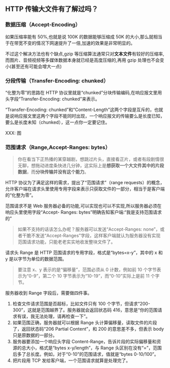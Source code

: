 ## HTTP 传输大文件有了解过吗？

### 数据压缩（Accept-Encoding）

如果压缩率能有 50%,也就是说 100K 的数据能够压缩成 50K 的大小,那么就相当于在带宽不变的情况下网速提升了一倍,加速的效果是非常明显的。

不过这个解决方法也有个缺点,gzip 等压缩算法通常只对**文本文件**有较好的压缩率,而图片、音频视频等多媒体数据本身就已经是高度压缩的,再用 gzip 处理也不会变小(甚至还有可能会增大一点)

### 分段传输（Transfer-Encoding: chunked）

“化整为零”的思路在 HTTP 协议里就是“chunked”分块传输编码,在响应报文里用头字段“Transfer-Encoding: chunked”来表示。

“Transfer-Encoding: chunked”和“Content-Length”这两个字段是互斥的，也就是说响应报文里这两个字段不能同时出现，一个响应报文的传输要么是长度已知，要么是长度未知（chunked），这一点你一定要记住。

XXX: 图

### 范围请求（Range,Accept-Ranges: bytes）

> 你在看当下正热播的某穿越剧，想跳过片头，直接看正片，或者有段剧情很无聊，想拖动进度条快进几分钟，这实际上是**想获取一个大文件其中的片段数据**，而**分块传输并没有这个能力**。

HTTP 协议为了满足这样的需求，提出了“范围请求”（range requests）的概念，允许客户端在请求头里使用专用字段来表示只获取文件的一部分，相当于是客户端的“化整为零”。

范围请求不是 Web 服务器必备的功能,可以实现也可以不实现,所以服务器必须在响应头里使用字段“Accept- Ranges: bytes”明确告知客户端:“我是支持范围请求的”

> 如果不支持的话该怎么办呢？服务器可以发送“Accept-Ranges: none”，或者干脆不发送“Accept-Ranges”字段，这样客户端就认为服务器没有实现范围请求功能，只能老老实实地收发整块文件了。

请求头 Range 是 HTTP 范围请求的专用字段，格式是“bytes=x-y”，其中的 x 和 y 是以字节为单位的数据范围。

> 要注意 x、y 表示的是“偏移量”，范围必须从 0 计数，例如前 10 个字节表示为“0-9”，第二个 10 字节表示为“10-19”，而“0-10”实际上是前 11 个字节。

服务器收到 Range 字段后，需要做四件事。

1. 检查文件请求范围是否超标，比如文件只有 100 个字节，但请求“200-300”，这就是范围越界了。服务器就会返回状态码 416，意思是“你的范围请求有误，我无法处理，请再检查一下”。
2. 如果范围正确，服务器就可以根据 Range 头计算偏移量，读取文件的片段了，返回状态码“206 Partial Content”，和 200 的意思差不多，但表示 body 只是原数据的一部分。
3. 服务器要添加一个响应头字段 Content-Range，告诉片段的实际偏移量和资源的总大小，格式是“bytes x-y/length”，与 Range 头区别在没有“=”，范围后多了总长度。例如，对于“0-10”的范围请求，值就是“bytes 0-10/100”。
4. 把片段用 TCP 发给客户端，一个范围请求就算是处理完了。
